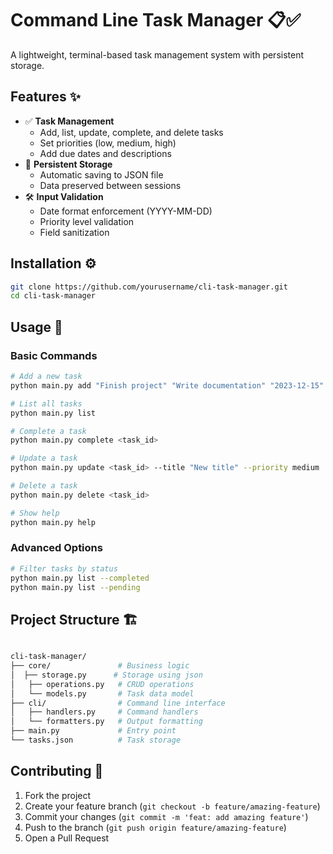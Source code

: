 # Command Line Task Manager 📋✅

A lightweight, terminal-based task management system with persistent storage.

## Features ✨

- ✅ **Task Management**
  - Add, list, update, complete, and delete tasks
  - Set priorities (low, medium, high)
  - Add due dates and descriptions
- 📁 **Persistent Storage**
  - Automatic saving to JSON file
  - Data preserved between sessions
- 🛠 **Input Validation**
  - Date format enforcement (YYYY-MM-DD)
  - Priority level validation
  - Field sanitization

## Installation ⚙️

```bash
git clone https://github.com/yourusername/cli-task-manager.git
cd cli-task-manager
```

## Usage 🚀

### Basic Commands

```bash
# Add a new task
python main.py add "Finish project" "Write documentation" "2023-12-15" high

# List all tasks
python main.py list

# Complete a task
python main.py complete <task_id>

# Update a task
python main.py update <task_id> --title "New title" --priority medium

# Delete a task
python main.py delete <task_id>

# Show help
python main.py help
```

### Advanced Options

```bash
# Filter tasks by status
python main.py list --completed
python main.py list --pending
```

## Project Structure 🏗️

```bash

cli-task-manager/
├── core/               # Business logic
│  ├── storage.py      # Storage using json
│   ├── operations.py   # CRUD operations
│   └── models.py       # Task data model
├── cli/                # Command line interface
│   ├── handlers.py     # Command handlers
│   └── formatters.py   # Output formatting
├── main.py             # Entry point
└── tasks.json          # Task storage
```


## Contributing 🤝

1. Fork the project
2. Create your feature branch (`git checkout -b feature/amazing-feature`)
3. Commit your changes (`git commit -m 'feat: add amazing feature'`)
4. Push to the branch (`git push origin feature/amazing-feature`)
5. Open a Pull Request
